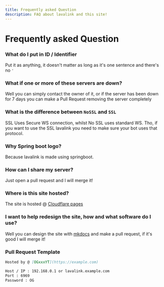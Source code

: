 ```yaml
---
title: Frequently asked Question
description: FAQ about lavalink and this site!
---
```


# Frequently asked Question


### What do I put in ID / Identifier

Put it as anything, it doesn't matter as long as it's one sentence and there's no `'`

### What if one or more of these servers are down?

Well you can simply contact the owner of it, or if the server has been down for 7 days you can make a Pull Request removing the server completely

### What is the difference between `NoSSL` and `SSL`
SSL Uses Secure WS connection, whilst No SSL uses standard WS.
Tho, if you want to use the SSL lavalink you need to make sure your bot uses that protocol.

### Why Spring boot logo?

Because lavalink is made using springboot.

### How can I share my server?

Just open a pull request and I will merge it!

### Where is this site hosted?

The site is hosted @ [Cloudflare pages](https://pages.dev)


### I want to help redesign the site, how and what software do I use?

Well you can design the site with [mkdocs](https://squidfunk.github.io/mkdocs-material/) and make a pull request, if it's good I will merge it!




### Pull Request Template
```md
Hosted by @ [OGxxxYT](https://example.com)

Host / IP : 192.168.0.1 or lavalink.example.com
Port : 6969
Password : OG
```
